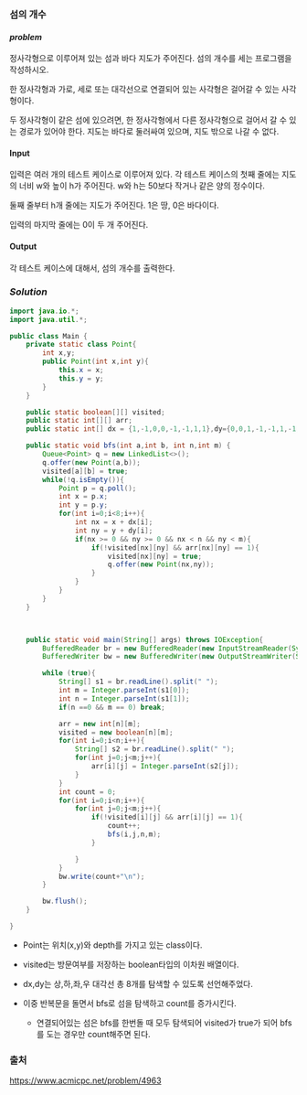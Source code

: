 ### **섬의 개수**


#### ***problem***
정사각형으로 이루어져 있는 섬과 바다 지도가 주어진다. 섬의 개수를 세는 프로그램을 작성하시오.

한 정사각형과 가로, 세로 또는 대각선으로 연결되어 있는 사각형은 걸어갈 수 있는 사각형이다. 

두 정사각형이 같은 섬에 있으려면, 한 정사각형에서 다른 정사각형으로 걸어서 갈 수 있는 경로가 있어야 한다. 지도는 바다로 둘러싸여 있으며, 지도 밖으로 나갈 수 없다.

#### **Input**
입력은 여러 개의 테스트 케이스로 이루어져 있다. 각 테스트 케이스의 첫째 줄에는 지도의 너비 w와 높이 h가 주어진다. w와 h는 50보다 작거나 같은 양의 정수이다.

둘째 줄부터 h개 줄에는 지도가 주어진다. 1은 땅, 0은 바다이다.

입력의 마지막 줄에는 0이 두 개 주어진다.

#### **Output**
각 테스트 케이스에 대해서, 섬의 개수를 출력한다.

### ***Solution***
``` java
import java.io.*;
import java.util.*;

public class Main {
    private static class Point{
        int x,y;
        public Point(int x,int y){
            this.x = x;
            this.y = y;
        }
    }

    public static boolean[][] visited;
    public static int[][] arr;
    public static int[] dx = {1,-1,0,0,-1,-1,1,1},dy={0,0,1,-1,-1,1,-1,1};

    public static void bfs(int a,int b, int n,int m) {
        Queue<Point> q = new LinkedList<>();
        q.offer(new Point(a,b));
        visited[a][b] = true;
        while(!q.isEmpty()){
            Point p = q.poll();
            int x = p.x;
            int y = p.y;
            for(int i=0;i<8;i++){
                int nx = x + dx[i];
                int ny = y + dy[i];
                if(nx >= 0 && ny >= 0 && nx < n && ny < m){
                    if(!visited[nx][ny] && arr[nx][ny] == 1){
                        visited[nx][ny] = true;
                        q.offer(new Point(nx,ny));
                    }
                }
            }
        }
    }



    public static void main(String[] args) throws IOException{
        BufferedReader br = new BufferedReader(new InputStreamReader(System.in));
        BufferedWriter bw = new BufferedWriter(new OutputStreamWriter(System.out));

        while (true){
            String[] s1 = br.readLine().split(" ");
            int m = Integer.parseInt(s1[0]);
            int n = Integer.parseInt(s1[1]);
            if(n ==0 && m == 0) break;

            arr = new int[n][m];
            visited = new boolean[n][m];
            for(int i=0;i<n;i++){
                String[] s2 = br.readLine().split(" ");
                for(int j=0;j<m;j++){
                    arr[i][j] = Integer.parseInt(s2[j]);
                }
            }
            int count = 0;
            for(int i=0;i<n;i++){
                for(int j=0;j<m;j++){
                    if(!visited[i][j] && arr[i][j] == 1){
                        count++;
                        bfs(i,j,n,m);
                    }

                }
            }
            bw.write(count+"\n");
        }

        bw.flush();
    }

}
```
- Point는 위치(x,y)와 depth를 가지고 있는 class이다.
- visited는 방문여부를 저장하는 boolean타입의 이차원 배열이다.
- dx,dy는 상,하,좌,우 대각선 총 8개를 탐색할 수 있도록 선언해주었다.

- 이중 반복문을 돌면서 bfs로 섬을 탐색하고 count를 증가시킨다.
    - 연결되어있는 섬은 bfs를 한번돌 때 모두 탐색되어 visited가 true가 되어 bfs를 도는 경우만 count해주면 된다.

### 출처
https://www.acmicpc.net/problem/4963